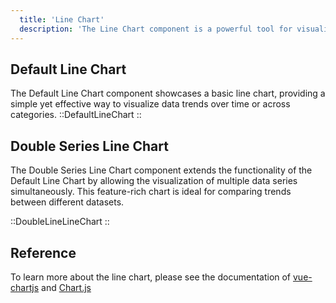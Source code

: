 ```yaml
---
  title: 'Line Chart'
  description: 'The Line Chart component is a powerful tool for visualizing numerical data trends over time or across categories. With its clear and intuitive presentation, it enables users to easily identify patterns, correlations, and outliers within their datasets. Whether tracking stock prices, monitoring sales performance, or analyzing temperature fluctuations, the Line Chart offers a comprehensive view of data dynamics.'
---
```


## Default Line Chart

The Default Line Chart component showcases a basic line chart, providing a simple yet effective way to visualize data trends over time or across categories.
::DefaultLineChart
::

## Double Series Line Chart

The Double Series Line Chart component extends the functionality of the Default Line Chart by allowing the visualization of multiple data series simultaneously. This feature-rich chart is ideal for comparing trends between different datasets.

::DoubleLineLineChart
::

## Reference

To learn more about the line chart, please see the documentation of [vue-chartjs](https://vue-chartjs.org/) and [Chart.js](https://www.chartjs.org/)
